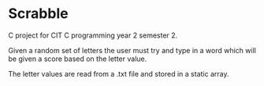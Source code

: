 # Scrabble
C project for CIT C programming year 2 semester 2.

Given a random set of letters the user must try and type in a word which will be given a score based on the letter value.

The letter values are read from a .txt file and stored in a static array.
